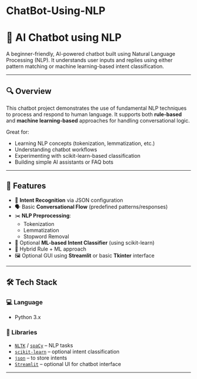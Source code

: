 # ChatBot-Using-NLP
# 🤖 AI Chatbot using NLP

A beginner-friendly, AI-powered chatbot built using Natural Language Processing (NLP). It understands user inputs and replies using either pattern matching or machine learning-based intent classification.

---

## 🔍 Overview

This chatbot project demonstrates the use of fundamental NLP techniques to process and respond to human language. It supports both **rule-based** and **machine learning-based** approaches for handling conversational logic.

Great for:
- Learning NLP concepts (tokenization, lemmatization, etc.)
- Understanding chatbot workflows
- Experimenting with scikit-learn-based classification
- Building simple AI assistants or FAQ bots

---

## 🚀 Features

- 🧠 **Intent Recognition** via JSON configuration
- 🗣️ Basic **Conversational Flow** (predefined patterns/responses)
- ✂️ **NLP Preprocessing**:
  - Tokenization
  - Lemmatization
  - Stopword Removal
- 🧪 Optional **ML-based Intent Classifier** (using scikit-learn)
- 🔁 Hybrid Rule + ML approach
- 🖼️ Optional GUI using **Streamlit** or basic **Tkinter** interface

---

## 🛠️ Tech Stack

### 💻 Language
- Python 3.x

### 🧰 Libraries
- [`NLTK`](https://www.nltk.org/) / [`spaCy`](https://spacy.io/) – NLP tasks
- [`scikit-learn`](https://scikit-learn.org/) – optional intent classification
- [`json`](https://docs.python.org/3/library/json.html) – to store intents
- [`Streamlit`](https://streamlit.io/) – optional UI for chatbot interface

---

##
